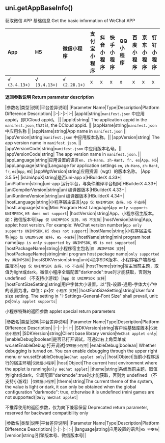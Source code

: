 ## uni.getAppBaseInfo()

获取微信 APP 基础信息
Get the basic information of WeChat APP

|App|H5|微信小程序|支付宝小程序|抖音小程序|快手小程序|QQ小程序|百度小程序|京东小程序|钉钉小程序|飞书小程序|元服务|
|:-|:-|:-|:-|:-|:-|:-|:-|:-|:-|:-|:-:|
|√ `(3.4.13+)`|√ `(3.4.13+)`|√ `(2.20.1+)`|x|x|x|x|x|x|x|x|x|

<!-- UNIAPPAPIJSON.getAppBaseInfo.compatibility -->

**返回参数说明**
**Return parameter description**

|参数名|类型|说明|平台差异说明|
|Parameter Name|Type|Description|Platform Difference Description|
|:-|:-|:-|:-|
|appId|string|`manifest.json` 中应用appid，即DCloud appid。	||
|appId|string| The application appid in the `manifest.json`, that is, the DCloud appid. ||
|appName|string|`manifest.json` 中应用名称	||
|appName|string|App name in `manifest.json` ||
|appVersion|string|`manifest.json` 中应用版本名称。||
|appVersion|string| The app version name in `manifest.json`. ||
|appVersionCode|string|`manifest.json` 中应用版本名号。||
|appVersionCode|string| The app version name in `manifest.json`. ||
|appLanguage|string|应用设置的语言`en`、`zh-Hans`、`zh-Hant`、`fr`、`es`|`App`、`H5`|
|appLanguage|string|Language for application settings `en`, `zh-Hans`, `zh-Hant`, `fr`, `es`|`App`, `H5`|
|appWgtVersion|string|应用资源（wgt）的版本名称。	|App 3.5.5+|
|isUniAppX|string|是否uni-app x|HBuilderX 4.33+|
|uniPlatform|string|uni-app 运行平台，与条件编译平台相同|HBuilderX 4.33+|
|uniCompilerVersion|string|uni 编译器版本|HBuilderX 4.33+|
|uniRuntimeVersion|string|uni 编译器版本|HBuilderX 4.34+|
|hostLanguage|string|小程序宿主语言|`App 仅 UNIMPSDK 支持`、`H5 不支持`|
|hostLanguage|string|Mini Program Host Language|`App only supports UNIMPSDK`, `H5 does not support`|
|hostVersion|string|App、小程序宿主版本。如：微信版本号|`App 仅 UNIMPSDK 支持`、`H5 不支持`|
|hostVersion|string|App, applet host version. For example: WeChat version number|`App only supports UNIMPSDK`, `H5 does not support`|
|hostName|string|小程序宿主名称|`App 仅 UNIMPSDK 支持`、`H5 不支持`|
|hostName|string|mini program host name|`App is only supported by UNIMPSDK`, `H5 is not supported`|
|hostPackageName|string|小程序宿主包名|`仅 UNIMPSDK 支持`|
|hostPackageName|string|mini program host package name|`only supported by UNIMPSDK`|
|hostSDKVersion|string|uni小程序SDK版本、小程序客户端基础库版本|`App 仅 UNIMPSDK 支持`、`H5 不支持`|
|hostTheme|string|宿主当前主题，取值为light或dark。微信小程序全局配置"darkmode":true时才能获取，否则为 undefined （不支持小游戏）|`App 仅 UNIMPSDK 支持`|
|hostFontSizeSetting|string|用户字体大小设置。以“我-设置-通用-字体大小”中的设置为准，单位：px|`仅 小程序 支持`|
|hostFontSizeSetting|string|User font size setting. The setting in "I-Settings-General-Font Size" shall prevail, unit: px|`Only applet supports`|

小程序特殊的返回参数
applet special return parameters

|参数名|类型|说明|平台差异说明|
|Parameter Name|Type|Description|Platform Difference Description|
|:-|:-|:-|:-|
|SDKVersion|string|客户端基础库版本|`仅微信小程序`|
|SDKVersion|string|Client base library version|`WeChat applet only`|
|enableDebug|boolean|是否已打开调试。可通过右上角菜单或 wx.setEnableDebug 打开调试|`仅微信小程序`|
|enableDebug|boolean| Whether debugging is turned on. You can enable debugging through the upper right menu or wx.setEnableDebug|`WeChat applet only`|
|host|Object|当前小程序运行的宿主环境|`仅微信小程序`|
|host|Object|The current host environment where the applet is running|`Only WeChat applet`|
|theme|string|系统当前主题，取值为light或dark，全局配置"darkmode":true时才能获取，否则为 undefined （不支持小游戏）|`仅微信小程序`|
|theme|string|The current theme of the system, the value is light or dark, it can only be obtained when the global configuration "darkmode": true, otherwise it is undefined (mini games are not supported)|`Only WeChat applet`|

不推荐使用的返回参数，仅为向下兼容保留
Deprecated return parameter, reserved for backward compatibility only

|参数名|类型|说明|平台差异说明|
|Parameter Name|Type|Description|Platform Difference Description|
|:-|:-|:-|:-|
|language|string|应用设置的语言|`H5 不支持`|
|version|string|引擎版本号、微信版本号||

<!-- UNIAPPAPIJSON.getAppBaseInfo.returnValue -->
